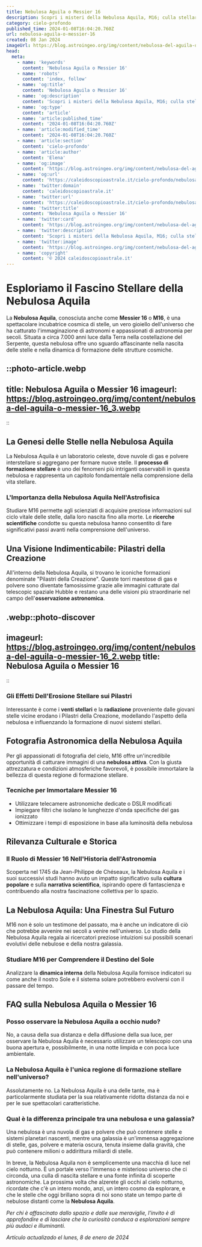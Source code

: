 ```yaml
---
title: Nebulosa Aguila o Messier 16
description: Scopri i misteri della Nebulosa Aquila, M16; culla stellare spettacolare, catturata in un articolo affascinante che illumina il cosmo.
category: cielo-profondo
published_time: 2024-01-08T16:04:20.760Z
url: nebulosa-aguila-o-messier-16
created: 08 Jan 2024
imageUrl: https://blog.astroingeo.org/img/content/nebulosa-del-aguila-o-messier-16_3.webp
head:
  meta:
    - name: 'keywords'
      content: 'Nebulosa Aguila o Messier 16'
    - name: 'robots'
      content: 'index, follow'
    - name: 'og:title'
      content: 'Nebulosa Aguila o Messier 16'
    - name: 'og:description'
      content: 'Scopri i misteri della Nebulosa Aquila, M16; culla stellare spettacolare, catturata in un articolo affascinante che illumina il cosmo.'
    - name: 'og:type'
      content: 'article'
    - name: 'article:published_time'
      content: '2024-01-08T16:04:20.760Z'
    - name: 'article:modified_time'
      content: '2024-01-08T16:04:20.760Z'
    - name: 'article:section'
      content: 'cielo-profondo'
    - name: 'article:author'
      content: 'Elena'
    - name: 'og:image'
      content: 'https://blog.astroingeo.org/img/content/nebulosa-del-aguila-o-messier-16_3.webp'
    - name: 'og:url'
      content: 'https://caleidoscopioastrale.it/cielo-profondo/nebulosa-aguila-o-messier-16'
    - name: 'twitter:domain'
      content: 'caleidoscopioastrale.it'
    - name: 'twitter:url'
      content: 'https://caleidoscopioastrale.it/cielo-profondo/nebulosa-aguila-o-messier-16'
    - name: 'twitter:title'
      content: 'Nebulosa Aguila o Messier 16'
    - name: 'twitter:card'
      content: 'https://blog.astroingeo.org/img/content/nebulosa-del-aguila-o-messier-16_3.webp'
    - name: 'twitter:description'
      content: 'Scopri i misteri della Nebulosa Aquila, M16; culla stellare spettacolare, catturata in un articolo affascinante che illumina il cosmo.'
    - name: 'twitter:image'
      content: 'https://blog.astroingeo.org/img/content/nebulosa-del-aguila-o-messier-16_3.webp'
    - name: 'copyright'
      content: '© 2024 caleidoscopioastrale.it'
---
```

# Esploriamo il Fascino Stellare della Nebulosa Aquila

La **Nebulosa Aquila**, conosciuta anche come **Messier 16** o **M16**, è una spettacolare incubatrice cosmica di stelle, un vero gioiello dell'universo che ha catturato l'immaginazione di astronomi e appassionati di astronomia per secoli. Situata a circa 7.000 anni luce dalla Terra nella costellazione del Serpente, questa nebulosa offre uno sguardo affascinante nella nascita delle stelle e nella dinamica di formazione delle strutture cosmiche.

::photo-article.webp
---
title: Nebulosa Aguila o Messier 16
imageurl: https://blog.astroingeo.org/img/content/nebulosa-del-aguila-o-messier-16_3.webp
---
::

## La Genesi delle Stelle nella Nebulosa Aquila

La Nebulosa Aquila è un laboratorio celeste, dove nuvole di gas e polvere interstellare si aggregano per formare nuove stelle. Il **processo di formazione stellare** è uno dei fenomeni più intriganti osservabili in questa nebulosa e rappresenta un capitolo fondamentale nella comprensione della vita stellare.

### L'Importanza della Nebulosa Aquila Nell'Astrofisica

Studiare M16 permette agli scienziati di acquisire preziose informazioni sul ciclo vitale delle stelle, dalla loro nascita fino alla morte. Le **ricerche scientifiche** condotte su questa nebulosa hanno consentito di fare significativi passi avanti nella comprensione dell'universo.

## Una Visione Indimenticabile: Pilastri della Creazione

All'interno della Nebulosa Aquila, si trovano le iconiche formazioni denominate "Pilastri della Creazione". Queste torri maestose di gas e polvere sono diventate famosissime grazie alle immagini catturate dal telescopic spaziale Hubble e restano una delle visioni più straordinarie nel campo dell'**osservazione astronomica**.

.webp::photo-discover
---
imageurl: https://blog.astroingeo.org/img/content/nebulosa-del-aguila-o-messier-16_2.webp
title: Nebulosa Aguila o Messier 16
---
::

### Gli Effetti Dell'Erosione Stellare sui Pilastri

Interessante è come i **venti stellari** e la **radiazione** proveniente dalle giovani stelle vicine erodano i Pilastri della Creazione, modellando l'aspetto della nebulosa e influenzando la formazione di nuovi sistemi stellari.

## Fotografia Astronomica della Nebulosa Aquila

Per gli appassionati di fotografia del cielo, M16 offre un'incredibile opportunità di catturare immagini di una **nebulosa attiva**. Con la giusta attrezzatura e condizioni atmosferiche favorevoli, è possibile immortalare la bellezza di questa regione di formazione stellare.

### Tecniche per Immortalare Messier 16

- Utilizzare telecamere astronomiche dedicate o DSLR modificati
- Impiegare filtri che isolano le lunghezze d'onda specifiche del gas ionizzato
- Ottimizzare i tempi di esposizione in base alla luminosità della nebulosa

## Rilevanza Culturale e Storica

### Il Ruolo di Messier 16 Nell'Historia dell'Astronomia

Scoperta nel 1745 da Jean-Philippe de Chéseaux, la Nebulosa Aquila e i suoi successivi studi hanno avuto un impatto significativo sulla **cultura popolare** e sulla **narrativa scientifica**, ispirando opere di fantascienza e contribuendo alla nostra fascinazione collettiva per lo spazio.

## La Nebulosa Aquila: Una Finestra Sul Futuro

M16 non è solo un testimone del passato, ma è anche un indicatore di ciò che potrebbe avvenire nei secoli a venire nell'universo. Lo studio della Nebulosa Aquila regala ai ricercatori preziose intuizioni sui possibili scenari evolutivi delle nebulose e della nostra galassia.

### Studiare M16 per Comprendere il Destino del Sole

Analizzare la **dinamica interna** della Nebulosa Aquila fornisce indicatori su come anche il nostro Sole e il sistema solare potrebbero evolversi con il passare del tempo.

## FAQ sulla Nebulosa Aquila o Messier 16

### Posso osservare la Nebulosa Aquila a occhio nudo?

No, a causa della sua distanza e della diffusione della sua luce, per osservare la Nebulosa Aquila è necessario utilizzare un telescopio con una buona apertura e, possibilmente, in una notte limpida e con poca luce ambientale.

### La Nebulosa Aquila è l'unica regione di formazione stellare nell'universo?

Assolutamente no. La Nebulosa Aquila è una delle tante, ma è particolarmente studiata per la sua relativamente ridotta distanza da noi e per le sue spettacolari caratteristiche.

### Qual è la differenza principale tra una nebulosa e una galassia?

Una nebulosa è una nuvola di gas e polvere che può contenere stelle e sistemi planetari nascenti, mentre una galassia è un'immensa aggregazione di stelle, gas, polvere e materia oscura, tenuta insieme dalla gravità, che può contenere milioni o addirittura miliardi di stelle.

In breve, la Nebulosa Aquila non è semplicemente una macchia di luce nel cielo notturno. È un portale verso l'immenso e misterioso universo che ci circonda, una culla di nascita stellare e una fonte infinita di scoperte astronomiche. La prossima volta che alzerete gli occhi al cielo notturno, ricordate che c'è un intero mondo, anzi, un intero cosmo da esplorare, e che le stelle che oggi brillano sopra di noi sono state un tempo parte di nebulose distanti come la **Nebulosa Aquila**.

*Per chi è affascinato dallo spazio e dalle sue meraviglie, l'invito è di approfondire e di lasciare che la curiosità conduca a esplorazioni sempre più audaci e illuminanti.*

_Artículo actualizado el lunes, 8 de enero de 2024_
